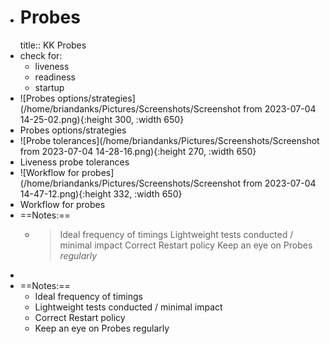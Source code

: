 - # Probes
  title:: KK Probes
- check for:
	- liveness
	- readiness
	- startup
- ![Probes options/strategies](/home/briandanks/Pictures/Screenshots/Screenshot from 2023-07-04 14-25-02.png){:height 300, :width 650}
- Probes options/strategies
- ![Probe tolerances](/home/briandanks/Pictures/Screenshots/Screenshot from 2023-07-04 14-28-16.png){:height 270, :width 650}
- Liveness probe tolerances
- ![Workflow for probes](/home/briandanks/Pictures/Screenshots/Screenshot from 2023-07-04 14-47-12.png){:height 332, :width 650}
- Workflow for probes
- ==Notes:==
	- > Ideal frequency of timings
	  > Lightweight tests conducted / minimal impact
	  > Correct Restart policy
	  > Keep an eye on Probes *regularly*
-
- ==Notes:==
	- Ideal frequency of timings
	- Lightweight tests conducted / minimal impact
	- Correct Restart policy
	- Keep an eye on Probes regularly